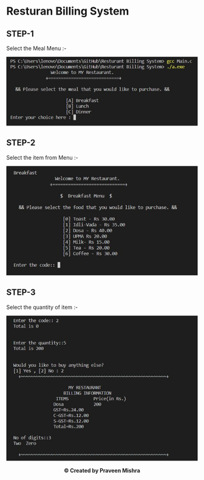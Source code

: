 # Resturan Billing System

## STEP-1


Select the Meal Menu :-


![](Screenshot/Mealselectmenu.JPG)

## STEP-2

Select the item from Menu :-

![](Screenshot/Mealmenu.JPG)


## STEP-3

Select the quantity of item :-

![](Screenshot/Billing%20Discription.JPG)

<p align="center"><b>© Created by Praveen Mishra</b></p?

